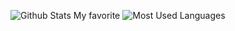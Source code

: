 ![Github Stats](https://github-readme-stats.vercel.app/api?username=bosscai-ops&show_icons=true&theme=dark&count_private=true)
My favorite 
![Most Used Languages](https://github-readme-stats.vercel.app/api/top-langs/?username=bosscai-ops&theme=dark&layout=compact)
